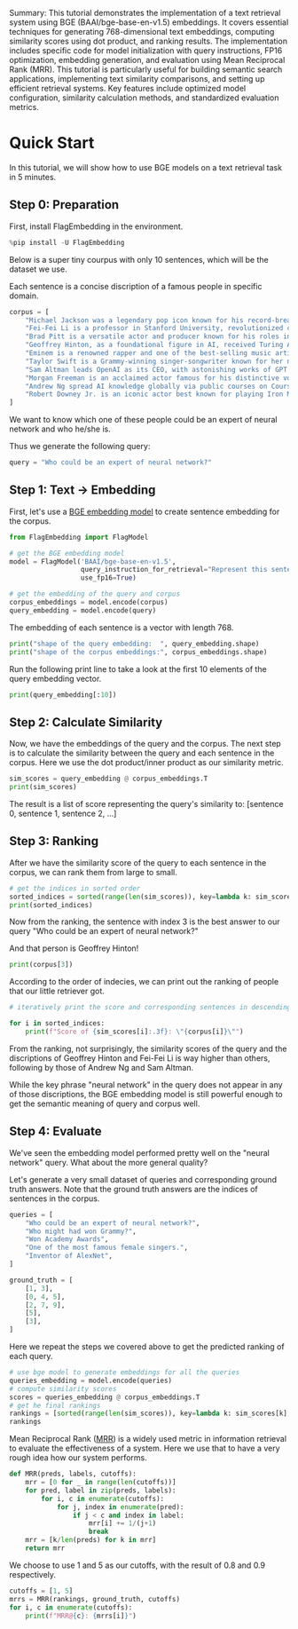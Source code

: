 Summary: This tutorial demonstrates the implementation of a text retrieval system using BGE (BAAI/bge-base-en-v1.5) embeddings. It covers essential techniques for generating 768-dimensional text embeddings, computing similarity scores using dot product, and ranking results. The implementation includes specific code for model initialization with query instructions, FP16 optimization, embedding generation, and evaluation using Mean Reciprocal Rank (MRR). This tutorial is particularly useful for building semantic search applications, implementing text similarity comparisons, and setting up efficient retrieval systems. Key features include optimized model configuration, similarity calculation methods, and standardized evaluation metrics.

# Quick Start

In this tutorial, we will show how to use BGE models on a text retrieval task in 5 minutes.

## Step 0: Preparation

First, install FlagEmbedding in the environment.


```python
%pip install -U FlagEmbedding
```

Below is a super tiny courpus with only 10 sentences, which will be the dataset we use.

Each sentence is a concise discription of a famous people in specific domain.


```python
corpus = [
    "Michael Jackson was a legendary pop icon known for his record-breaking music and dance innovations.",
    "Fei-Fei Li is a professor in Stanford University, revolutionized computer vision with the ImageNet project.",
    "Brad Pitt is a versatile actor and producer known for his roles in films like 'Fight Club' and 'Once Upon a Time in Hollywood.'",
    "Geoffrey Hinton, as a foundational figure in AI, received Turing Award for his contribution in deep learning.",
    "Eminem is a renowned rapper and one of the best-selling music artists of all time.",
    "Taylor Swift is a Grammy-winning singer-songwriter known for her narrative-driven music.",
    "Sam Altman leads OpenAI as its CEO, with astonishing works of GPT series and pursuing safe and beneficial AI.",
    "Morgan Freeman is an acclaimed actor famous for his distinctive voice and diverse roles.",
    "Andrew Ng spread AI knowledge globally via public courses on Coursera and Stanford University.",
    "Robert Downey Jr. is an iconic actor best known for playing Iron Man in the Marvel Cinematic Universe.",
]
```

We want to know which one of these people could be an expert of neural network and who he/she is. 

Thus we generate the following query:


```python
query = "Who could be an expert of neural network?"
```

## Step 1: Text -> Embedding

First, let's use a [BGE embedding model](https://huggingface.co/BAAI/bge-base-en-v1.5) to create sentence embedding for the corpus.


```python
from FlagEmbedding import FlagModel

# get the BGE embedding model
model = FlagModel('BAAI/bge-base-en-v1.5',
                  query_instruction_for_retrieval="Represent this sentence for searching relevant passages:",
                  use_fp16=True)

# get the embedding of the query and corpus
corpus_embeddings = model.encode(corpus)
query_embedding = model.encode(query)
```

The embedding of each sentence is a vector with length 768. 


```python
print("shape of the query embedding:  ", query_embedding.shape)
print("shape of the corpus embeddings:", corpus_embeddings.shape)
```

Run the following print line to take a look at the first 10 elements of the query embedding vector.


```python
print(query_embedding[:10])
```

## Step 2: Calculate Similarity

Now, we have the embeddings of the query and the corpus. The next step is to calculate the similarity between the query and each sentence in the corpus. Here we use the dot product/inner product as our similarity metric.


```python
sim_scores = query_embedding @ corpus_embeddings.T
print(sim_scores)
```

The result is a list of score representing the query's similarity to: [sentence 0, sentence 1, sentence 2, ...]

## Step 3: Ranking

After we have the similarity score of the query to each sentence in the corpus, we can rank them from large to small.


```python
# get the indices in sorted order
sorted_indices = sorted(range(len(sim_scores)), key=lambda k: sim_scores[k], reverse=True)
print(sorted_indices)
```

Now from the ranking, the sentence with index 3 is the best answer to our query "Who could be an expert of neural network?"

And that person is Geoffrey Hinton!


```python
print(corpus[3])
```

According to the order of indecies, we can print out the ranking of people that our little retriever got.


```python
# iteratively print the score and corresponding sentences in descending order

for i in sorted_indices:
    print(f"Score of {sim_scores[i]:.3f}: \"{corpus[i]}\"")
```

From the ranking, not surprisingly, the similarity scores of the query and the discriptions of Geoffrey Hinton and Fei-Fei Li is way higher than others, following by those of Andrew Ng and Sam Altman. 

While the key phrase "neural network" in the query does not appear in any of those discriptions, the BGE embedding model is still powerful enough to get the semantic meaning of query and corpus well.

## Step 4: Evaluate

We've seen the embedding model performed pretty well on the "neural network" query. What about the more general quality?

Let's generate a very small dataset of queries and corresponding ground truth answers. Note that the ground truth answers are the indices of sentences in the corpus.


```python
queries = [
    "Who could be an expert of neural network?",
    "Who might had won Grammy?",
    "Won Academy Awards",
    "One of the most famous female singers.",
    "Inventor of AlexNet",
]
```


```python
ground_truth = [
    [1, 3],
    [0, 4, 5],
    [2, 7, 9],
    [5],
    [3],
]
```

Here we repeat the steps we covered above to get the predicted ranking of each query.


```python
# use bge model to generate embeddings for all the queries
queries_embedding = model.encode(queries)
# compute similarity scores
scores = queries_embedding @ corpus_embeddings.T
# get he final rankings
rankings = [sorted(range(len(sim_scores)), key=lambda k: sim_scores[k], reverse=True) for sim_scores in scores]
rankings
```

Mean Reciprocal Rank ([MRR](https://en.wikipedia.org/wiki/Mean_reciprocal_rank)) is a widely used metric in information retrieval to evaluate the effectiveness of a system. Here we use that to have a very rough idea how our system performs.


```python
def MRR(preds, labels, cutoffs):
    mrr = [0 for _ in range(len(cutoffs))]
    for pred, label in zip(preds, labels):
        for i, c in enumerate(cutoffs):
            for j, index in enumerate(pred):
                if j < c and index in label:
                    mrr[i] += 1/(j+1)
                    break
    mrr = [k/len(preds) for k in mrr]
    return mrr
```

We choose to use 1 and 5 as our cutoffs, with the result of 0.8 and 0.9 respectively.


```python
cutoffs = [1, 5]
mrrs = MRR(rankings, ground_truth, cutoffs)
for i, c in enumerate(cutoffs):
    print(f"MRR@{c}: {mrrs[i]}")
```

